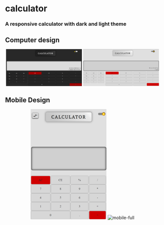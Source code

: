 # calculator

### A responsive calculator with dark and light theme

## Computer design

<p align="center">
  <img src="/images/dark.png" width="49%" alt="dark-mode"/>
  <img src="/images/light.png" width="49%" alt="light-mode"/>
</p>

## Mobile Design

<p align="center">
  <img src="/images/mobile.png" width="49%" alt="mobile"/>
  <img src="/images/mobile-full.jpg" width="49%" alt="mobile-full"/>
</p>
